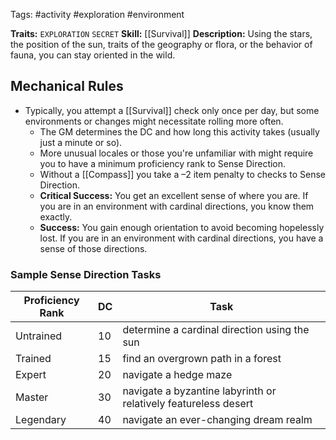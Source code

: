 Tags: #activity #exploration #environment 

**Traits:**  `EXPLORATION` `SECRET`
**Skill:** [[Survival]]
**Description:** Using the stars, the position of the sun, traits of the geography or flora, or the behavior of fauna, you can stay oriented in the wild.
## Mechanical Rules

- Typically, you attempt a [[Survival]] check only once per day, but some environments or changes might necessitate rolling more often.
	- The GM determines the DC and how long this activity takes (usually just a minute or so).
	- More unusual locales or those you're unfamiliar with might require you to have a minimum proficiency rank to Sense Direction.
	- Without a [[Compass]] you take a –2 item penalty to checks to Sense Direction.  
	- **Critical Success:** You get an excellent sense of where you are. If you are in an environment with cardinal directions, you know them exactly.  
	- **Success:** You gain enough orientation to avoid becoming hopelessly lost. If you are in an environment with cardinal directions, you have a sense of those directions.

### Sample Sense Direction Tasks

| **Proficiency Rank** | **DC** | Task                                                            |
| -------------------- | ------ | --------------------------------------------------------------- |
| Untrained            | 10     | determine a cardinal direction using the sun                    |
| Trained              | 15     | find an overgrown path in a forest                              |
| Expert               | 20     | navigate a hedge maze                                           |
| Master               | 30     | navigate a byzantine labyrinth or relatively featureless desert |
| Legendary            | 40     | navigate an ever-changing dream realm                           |

